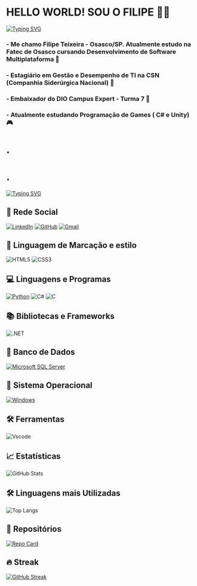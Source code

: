 # HELLO WORLD! SOU O FILIPE 🤠🤠
[![Typing SVG](https://readme-typing-svg.herokuapp.com/?color=fff&size=35&center=true&vCenter=true&width=1000&lines=Seja+bem+vindo(a)+ao+meu+perfil+do+GitHub!+😁)](https://git.io/typing-svg)
### - Me chamo Filipe Teixeira - Osasco/SP. Atualmente estudo na Fatec de Osasco cursando Desenvolvimento de Software Multiplataforma 👾
### - Estagiário em Gestão e Desempenho de TI na CSN (Companhia Siderúrgica Nacional) 🥽
### - Embaixador do DIO Campus Expert - Turma 7 🧠
### - Atualmente estudando Programação de Games ( C# e Unity) 🎮
# .
# .
[![Typing SVG](https://readme-typing-svg.herokuapp.com/?color=fff&size=35&center=true&vCenter=true&width=1000&lines=🎉PERFIL🎉)](https://git.io/typing-svg)
## 📌 Rede Social
[![LinkedIn](https://img.shields.io/badge/LinkedIn-0077B5?style=for-the-badge&logo=linkedin&logoColor=white)](https://www.linkedin.com/in/filipe-teixeira-terto-a04656261/)
[![GitHub](https://img.shields.io/badge/GitHub-100000?style=for-the-badge&logo=github&logoColor=white)](https://github.com/LipeTerto)
[![Gmail](https://img.shields.io/badge/Gmail-333333?style=for-the-badge&logo=gmail&logoColor=red)](mailto:filipeterto26@gmail.com)

## 🎨 Linguagem de Marcação e estilo
![HTML5](https://img.shields.io/badge/HTML5-E34F26?style=for-the-badge&logo=html5&logoColor=white)
![CSS3](https://img.shields.io/badge/CSS3-1572B6?style=for-the-badge&logo=css3&logoColor=white)

## 💻 Linguagens e Programas
[![Python](https://img.shields.io/badge/python-3670A0?style=for-the-badge&logo=python&logoColor=ffdd54)](https://www.python.org/)
![C#](https://img.shields.io/badge/C%23-00599C?style=for-the-badge&logo=c-sharp&logoColor=white)
![C](https://img.shields.io/badge/C-00599C?style=for-the-badge&logo=c&logoColor=white)

## 📚 Bibliotecas e Frameworks
![.NET](https://img.shields.io/badge/.NET-5C2D91?style=for-the-badge&logo=.net&logoColor=white)

## 🔑 Banco de Dados
[![Microsoft SQL Server](https://img.shields.io/badge/Microsoft_SQL_Server-CC2927?style=for-the-badge&logo=microsoft-sql-server&logoColor=white)](https://www.microsoft.com/pt-br/sql-server/sql-server-downloads)

## 📁 Sistema Operacional
[![Windows](https://img.shields.io/badge/Windows-000?style=for-the-badge&logo=windows&logoColor=2CA5E0)](https://www.microsoft.com/pt-br/windows/?r=1)

## 🛠 Ferramentas
![Vscode](https://img.shields.io/badge/Vscode-007ACC?style=for-the-badge&logo=visual-studio-code&logoColor=white)



## 📈 Estatísticas
![GitHub Stats](https://github-readme-stats.vercel.app/api?username=LipeTerto&theme=transparent&bg_color=000&border_color=30A3DC&show_icons=true&icon_color=30A3DC&title_color=E94D5F&text_color=FFF)
## 🛠 Linguagens mais Utilizadas
![Top Langs](https://github-readme-stats-git-masterrstaa-rickstaa.vercel.app/api/top-langs/?username=LipeTerto&bg_color=000&border_color=30A3DC&title_color=E94D5F&text_color=FFF)
## 📂 Repositórios
[![Repo Card](https://github-readme-stats.vercel.app/api/pin/?username=LipeTerto&repo=dio-lab-open-source&bg_color=000&border_color=30A3DC&show_icons=true&icon_color=30A3DC&title_color=E94D5F&text_color=FFF)](https://github.com/LipeTerto/dio-lab-open-source)
## 🔥 Streak
[![GitHub Streak](https://streak-stats.demolab.com/?user=LipeTerto&theme=bear&background=000&border=30A3DC&dates=FFF)](https://git.io/streak-stats)
